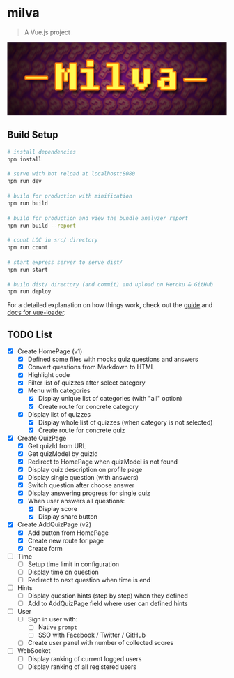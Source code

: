 # milva

> A Vue.js project

![](./static/images/images-huge/banner-600x200.jpg)

## Build Setup

``` bash
# install dependencies
npm install

# serve with hot reload at localhost:8080
npm run dev

# build for production with minification
npm run build

# build for production and view the bundle analyzer report
npm run build --report

# count LOC in src/ directory
npm run count

# start express server to serve dist/
npm run start

# build dist/ directory (and commit) and upload on Heroku & GitHub 
npm run deploy
```

For a detailed explanation on how things work, check out the [guide](http://vuejs-templates.github.io/webpack/) and [docs for vue-loader](http://vuejs.github.io/vue-loader).

## TODO List

* [x] Create HomePage (v1)
  * [x] Defined some files with mocks quiz questions and answers
  * [x] Convert questions from Markdown to HTML
  * [x] Highlight code
  * [x] Filter list of quizzes after select category
  * [x] Menu with categories
    * [x] Display unique list of categories (with "all" option)
    * [x] Create route for concrete category
  * [x] Display list of quizzes
    * [x] Display whole list of quizzes (when category is not selected)
    * [x] Create route for concrete quiz
* [x] Create QuizPage
  * [x] Get quizId from URL
  * [x] Get quizModel by quizId
  * [x] Redirect to HomePage when quizModel is not found
  * [x] Display quiz description on profile page
  * [x] Display single question (with answers)
  * [x] Switch question after choose answer
  * [x] Display answering progress for single quiz
  * [x] When user answers all questions:
    * [x] Display score
    * [x] Display share button
* [x] Create AddQuizPage (v2)
  * [x] Add button from HomePage
  * [x] Create new route for page
  * [x] Create form
* [ ] Time
  * [ ] Setup time limit in configuration
  * [ ] Display time on question
  * [ ] Redirect to next question when time is end
* [ ] Hints
  * [ ] Display question hints (step by step) when they defined
  * [ ] Add to AddQuizPage field where user can defined hints
* [ ] User
  * [ ] Sign in user with:
    * [ ] Native `prompt`
    * [ ] SSO with Facebook / Twitter / GitHub
  * [ ] Create user panel with number of collected scores
* [ ] WebSocket
  * [ ] Display ranking of current logged users
  * [ ] Display ranking of all registered users
